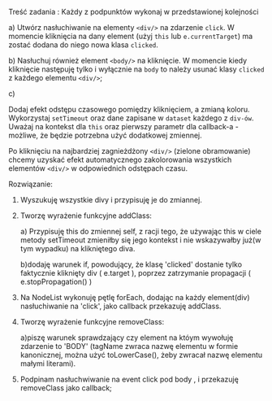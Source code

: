 Treść zadania :
Każdy z podpunktów wykonaj w przedstawionej kolejności

a)
Utwórz nasłuchiwanie na elementy `<div/>` na zdarzenie `click`. W momencie kliknięcia na dany element (użyj `this` lub `e.currentTarget`) ma zostać dodana do niego nowa klasa `clicked`.

b)
Nasłuchuj również element `<body/>` na kliknięcie. W momencie kiedy kliknięcie następuję tylko i wyłącznie na `body` to należy usunać klasy `clicked` z każdego elementu `<div/>`;

c)

Dodaj efekt odstępu czasowego pomiędzy kliknięciem, a zmianą koloru. Wykorzystaj `setTimeout` oraz dane zapisane w `dataset` każdego z `div-ów`. Uważaj na kontekst dla `this` oraz pierwszy parametr dla callback-a - możliwe, że będzie potrzebna użyć dodatkowej zmiennej.

Po kliknięciu na najbardziej zagnieżdżony `<div/>` (zielone obramowanie) chcemy uzyskać efekt automatycznego zakolorowania wszystkich elementów `<div/>` w odpowiednich odstępach czasu.


Rozwiązanie:

1. Wyszukuję wszystkie divy i przypisuję je do zmiannej.
2. Tworzę wyrażenie funkcyjne addClass:

   a) Przypisuję this do zmiennej self, z racji tego, że używając this w ciele metody setTimeout zmieniłby się jego kontekst i nie wskazywałby już(w tym wypadku) na klikniętego diva.

   b)dodaję warunek if, powodujący, że klasę 'clicked' dostanie tylko faktycznie kliknięty div ( e.target ), poprzez zatrzymanie propagacji ( e.stopPropagation() )

3. Na NodeList wykonuję pętlę forEach, dodając na każdy element(div) nasłuchiwanie na 'click', jako callback przekazuję addClass.

4. Tworzę wyrażenie funkcyjne removeClass:

   a)piszę warunek sprawdzający czy element na któym wywołuję zdarzenie to 'BODY' (tagName zwraca nazwę elementu w formie kanonicznej, można użyć toLowerCase(), żeby zwracał nazwę elementu małymi literami).

5. Podpinam nasłuchwiwanie na event click pod body , i przekazuję removeClass jako callback;